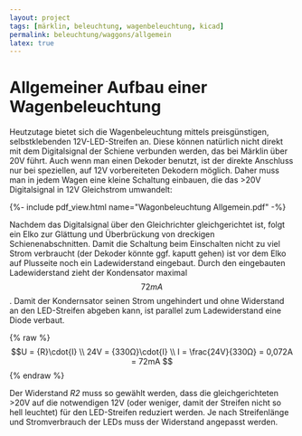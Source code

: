 ```yaml
---
layout: project
tags: [märklin, beleuchtung, wagenbeleuchtung, kicad]
permalink: beleuchtung/waggons/allgemein
latex: true
---
```


# Allgemeiner Aufbau einer Wagenbeleuchtung

Heutzutage bietet sich die Wagenbeleuchtung mittels preisgünstigen, selbstklebenden 12V-LED-Streifen an.
Diese können natürlich nicht direkt mit dem Digitalsignal der Schiene verbunden werden, das bei Märklin über 20V führt.
Auch wenn man einen Dekoder benutzt, ist der direkte Anschluss nur bei speziellen, auf 12V vorbereiteten Dekodern möglich.
Daher muss man in jedem Wagen eine kleine Schaltung einbauen, die das >20V Digitalsignal in 12V Gleichstrom umwandelt:

{%- include pdf_view.html name="Wagonbeleuchtung Allgemein.pdf" -%}

Nachdem das Digitalsignal über den Gleichrichter gleichgerichtet ist, folgt ein Elko zur Glättung und Überbrückung von dreckigen Schienenabschnitten.
Damit die Schaltung beim Einschalten nicht zu viel Strom verbraucht (der Dekoder könnte ggf. kaputt gehen) ist vor dem Elko auf Plusseite
noch ein Ladewiderstand eingebaut. Durch den eingebauten Ladewiderstand zieht der Kondensator maximal $$72mA$$. Damit der Kondernsator
seinen Strom ungehindert und ohne Widerstand an den LED-Streifen abgeben kann, ist parallel zum Ladewiderstand eine Diode verbaut.

{% raw %}
  $$U = {R}\cdot{I} \\ 24V = {330Ω}\cdot{I} \\ I = \frac{24V}{330Ω} = 0,072A = 72mA $$
{% endraw %}

Der Widerstand *R2* muss so gewählt werden, dass die gleichgerichteten >20V auf die notwendigen 12V (oder weniger, damit der Streifen nicht so hell leuchtet) für den LED-Streifen reduziert werden.
Je nach Streifenlänge und Stromverbrauch der LEDs muss der Widerstand angepasst werden.